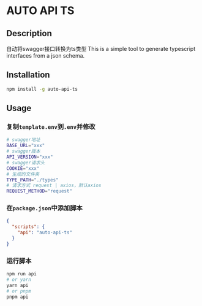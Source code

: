 # AUTO API TS

## Description

自动将swagger接口转换为ts类型
This is a simple tool to generate typescript interfaces from a json schema.

## Installation

```bash
npm install -g auto-api-ts
```

## Usage

### 复制`template.env`到`.env`并修改

```bash
# swagger地址
BASE_URL="xxx"
# swagger版本
API_VERSION="xxx"
# swagger请求头
COOKIE="xxx"
# 生成的文件夹
TYPE_PATH="./types"
# 请求方式 request | axios，默认axios
REQUEST_METHOD="request"
```

### 在`package.json`中添加脚本

```json
{
  "scripts": {
    "api": "auto-api-ts"
  }
}
```

### 运行脚本

```bash
npm run api
# or yarn
yarn api
# or pnpm
pnpm api
```
